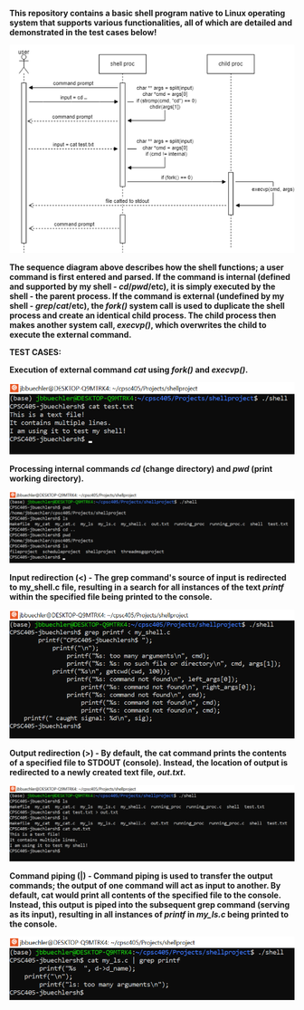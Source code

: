 **This repository contains a basic shell program native to Linux operating system
that supports various functionalities, all of which are detailed and demonstrated
in the test cases below!**

![img1](./images/LLdiag.drawio.png)

**The sequence diagram above describes how the shell functions; a user command is 
first entered and parsed. If the command is internal (defined and supported
by my shell - *cd*/*pwd*/etc), it is simply executed by the shell - the parent process. 
If the command is external (undefined by my shell - *grep*/*cat*/etc), the *fork()* system
call is used to duplicate the shell process and create an identical child process. The child
process then makes another system call, *execvp()*, which overwrites the child to execute
the external command.**

**TEST CASES:**

**Execution of external command *cat* using *fork()* and *execvp()*.**

![img1](./images/forkandexec.png)

**Processing internal commands *cd* (change directory) and *pwd* (print working directory).**

![img1](./images/cdandpwd.png)

**Input redirection (<) - The grep command's source of input is redirected to my_shell.c
file, resulting in a search for all instances of the text *printf* within the specified 
file being printed to the console.**

![img1](./images/inputredir.png)

**Output redirection (>) - By default, the cat command prints the contents of a specified file
to STDOUT (console). Instead, the location of output is redirected to a newly created text file, *out.txt*.**

![img1](./images/outputredir.png)

**Command piping (|) - Command piping is used to transfer the output commands; the output of one command will
act as input to another. By default, cat would print all contents of the specified file to the console. Instead,
this output is piped into the subsequent grep command (serving as its input), resulting in all instances
of *printf* in *my_ls.c* being printed to the console.**

![img1](./images/pipecmds.png)
